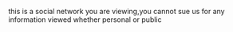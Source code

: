 this is a social network you are viewing,you cannot sue us for any information viewed whether personal or public
